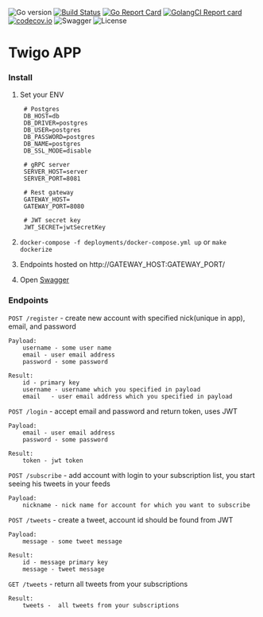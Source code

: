 ![Go version](https://img.shields.io/github/go-mod/go-version/vskut/twigo)
[![Build Status](https://travis-ci.org/vskut/twigo.svg)](https://travis-ci.org/vskut/twigo)
[![Go Report Card](https://goreportcard.com/badge/github.com/vskut/twigo)](https://goreportcard.com/report/github.com/vskut/twigo)
[![GolangCI Report card](https://golangci.com/badges/github.com/vskut/twigo.svg)](https://golangci.com/r/github.com/VSKut/twigo)
[![codecov.io](https://codecov.io/github/vskut/twigo/branch/master/graph/badge.svg)](https://codecov.io/github/vskut/twigo)
![Swagger](https://img.shields.io/swagger/valid/3.0?specUrl=https%3A%2F%2Fraw.githubusercontent.com%2FVSKut%2Ftwigo%2Fmaster%2Fapi%2Fswagger-spec%2Fapi.json)
![License](https://img.shields.io/github/license/vskut/twigo)
# Twigo APP

### Install
1. Set your ENV
        
        # Postgres
        DB_HOST=db
        DB_DRIVER=postgres
        DB_USER=postgres
        DB_PASSWORD=postgres
        DB_NAME=postgres
        DB_SSL_MODE=disable
        
        # gRPC server
        SERVER_HOST=server
        SERVER_PORT=8081
        
        # Rest gateway
        GATEWAY_HOST=
        GATEWAY_PORT=8080
        
        # JWT secret key
        JWT_SECRET=jwtSecretKey
        
2. `docker-compose -f deployments/docker-compose.yml up` or `make dockerize`
3. Endpoints hosted on http://GATEWAY_HOST:GATEWAY_PORT/
4. Open [Swagger](http://127.0.0.1:8082/)

### Endpoints
`POST /register` - create new account with specified nick(unique in app), email, and password
	
	Payload: 
		username - some user name
		email - user email address
		password - some password 
	
	Result: 
		id - primary key
		username - username which you specified in payload 
		email   - user email address which you specified in payload 

`POST /login` - accept email and password  and return token, uses JWT
	
	Payload:
		email - user email address
		password - some password 

	Result:
		token - jwt token
		
`POST /subscribe` - add account with login to your subscription list, you start seeing his tweets in your feeds 
	
	Payload: 
		nickname - nick name for account for which you want to subscribe 

`POST /tweets` - create a tweet, account id should be found from JWT

	Payload: 
		message - some tweet message

	Result:
		id - message primary key 
		message - tweet message

`GET /tweets` - return all tweets from your subscriptions 
	
	Result:
		tweets -  all tweets from your subscriptions 